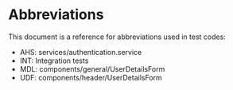 # Abbreviations

This document is a reference for abbreviations used in test codes:

- AHS: services/authentication.service
- INT: Integration tests
- MDL: components/general/UserDetailsForm
- UDF: components/header/UserDetailsForm
